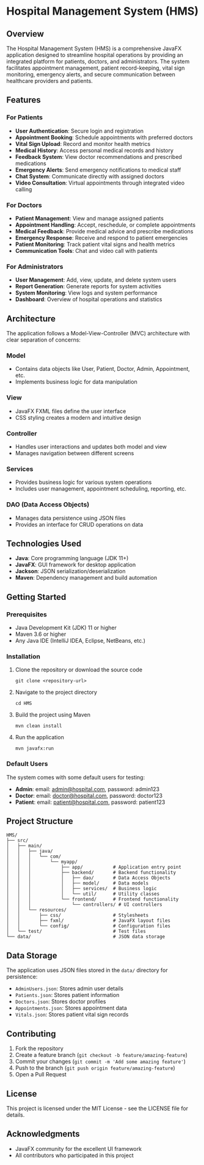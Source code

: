 # Hospital Management System (HMS)

## Overview
The Hospital Management System (HMS) is a comprehensive JavaFX application designed to streamline hospital operations by providing an integrated platform for patients, doctors, and administrators. The system facilitates appointment management, patient record-keeping, vital sign monitoring, emergency alerts, and secure communication between healthcare providers and patients.

## Features

### For Patients
- **User Authentication**: Secure login and registration
- **Appointment Booking**: Schedule appointments with preferred doctors
- **Vital Sign Upload**: Record and monitor health metrics
- **Medical History**: Access personal medical records and history
- **Feedback System**: View doctor recommendations and prescribed medications
- **Emergency Alerts**: Send emergency notifications to medical staff
- **Chat System**: Communicate directly with assigned doctors
- **Video Consultation**: Virtual appointments through integrated video calling

### For Doctors
- **Patient Management**: View and manage assigned patients
- **Appointment Handling**: Accept, reschedule, or complete appointments
- **Medical Feedback**: Provide medical advice and prescribe medications
- **Emergency Response**: Receive and respond to patient emergencies
- **Patient Monitoring**: Track patient vital signs and health metrics
- **Communication Tools**: Chat and video call with patients

### For Administrators
- **User Management**: Add, view, update, and delete system users
- **Report Generation**: Generate reports for system activities
- **System Monitoring**: View logs and system performance
- **Dashboard**: Overview of hospital operations and statistics

## Architecture

The application follows a Model-View-Controller (MVC) architecture with clear separation of concerns:

### Model
- Contains data objects like User, Patient, Doctor, Admin, Appointment, etc.
- Implements business logic for data manipulation

### View
- JavaFX FXML files define the user interface
- CSS styling creates a modern and intuitive design

### Controller
- Handles user interactions and updates both model and view
- Manages navigation between different screens

### Services
- Provides business logic for various system operations
- Includes user management, appointment scheduling, reporting, etc.

### DAO (Data Access Objects)
- Manages data persistence using JSON files
- Provides an interface for CRUD operations on data

## Technologies Used

- **Java**: Core programming language (JDK 11+)
- **JavaFX**: GUI framework for desktop application
- **Jackson**: JSON serialization/deserialization
- **Maven**: Dependency management and build automation

## Getting Started

### Prerequisites
- Java Development Kit (JDK) 11 or higher
- Maven 3.6 or higher
- Any Java IDE (IntelliJ IDEA, Eclipse, NetBeans, etc.)

### Installation

1. Clone the repository or download the source code
   ```
   git clone <repository-url>
   ```

2. Navigate to the project directory
   ```
   cd HMS
   ```

3. Build the project using Maven
   ```
   mvn clean install
   ```

4. Run the application
   ```
   mvn javafx:run
   ```

### Default Users

The system comes with some default users for testing:
- **Admin**: email: admin@hospital.com, password: admin123
- **Doctor**: email: doctor@hospital.com, password: doctor123
- **Patient**: email: patient@hospital.com, password: patient123

## Project Structure

```
HMS/
├── src/
│   ├── main/
│   │   ├── java/
│   │   │   └── com/
│   │   │       └── myapp/
│   │   │           ├── app/           # Application entry point
│   │   │           ├── backend/       # Backend functionality
│   │   │           │   ├── dao/       # Data Access Objects
│   │   │           │   ├── model/     # Data models
│   │   │           │   ├── services/  # Business logic
│   │   │           │   └── util/      # Utility classes
│   │   │           └── frontend/      # Frontend functionality
│   │   │               └── controllers/ # UI controllers
│   │   └── resources/
│   │       ├── css/                   # Stylesheets
│   │       ├── fxml/                  # JavaFX layout files
│   │       └── config/                # Configuration files
│   └── test/                          # Test files
└── data/                              # JSON data storage
```

## Data Storage

The application uses JSON files stored in the `data/` directory for persistence:
- `AdminUsers.json`: Stores admin user details
- `Patients.json`: Stores patient information
- `Doctors.json`: Stores doctor profiles
- `Appointments.json`: Stores appointment data
- `Vitals.json`: Stores patient vital sign records

## Contributing

1. Fork the repository
2. Create a feature branch (`git checkout -b feature/amazing-feature`)
3. Commit your changes (`git commit -m 'Add some amazing feature'`)
4. Push to the branch (`git push origin feature/amazing-feature`)
5. Open a Pull Request

## License

This project is licensed under the MIT License - see the LICENSE file for details.

## Acknowledgments

- JavaFX community for the excellent UI framework
- All contributors who participated in this project